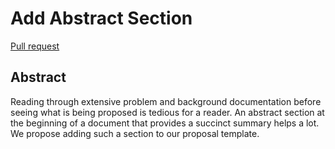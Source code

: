 # Add Abstract Section

<!--
Part of the Carbon Language project, under the Apache License v2.0 with LLVM
Exceptions. See /LICENSE for license information.
SPDX-License-Identifier: Apache-2.0 WITH LLVM-exception
-->

[Pull request](https://github.com/carbon-language/carbon-lang/pull/1895)

## Abstract

Reading through extensive problem and background documentation before seeing
what is being proposed is tedious for a reader. An abstract section at the
beginning of a document that provides a succinct summary helps a lot. We propose
adding such a section to our proposal template.
